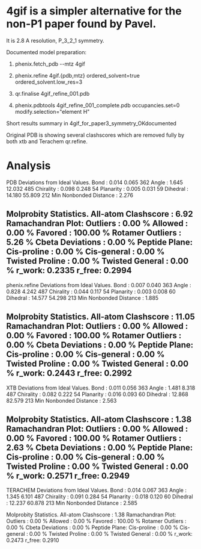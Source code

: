 # 4gif is a simpler alternative for the non-P1 paper found by Pavel. 

It is 2.8 A resolution, P_3_2_1 symmetry.

Documented model preparation:

1.	phenix.fetch_pdb --mtz 4gif

2.	phenix.refine 4gif.{pdb,mtz} ordered_solvent=true ordered_solvent.low_res=3

3.	qr.finalise 4gif_refine_001.pdb

4.	phenix.pdbtools 4gif_refine_001_complete.pdb occupancies.set=0 modify.selection="element H"

Short results summary in 4gif_for_paper3_symmetry_OKdocumented

Original PDB is showing several clashscores which are removed fully by both xtb and Terachem qr.refine.

# Analysis

PDB
Deviations from Ideal Values.
  Bond      :  0.014   0.065    362
  Angle     :  1.645  12.032    485
  Chirality :  0.098   0.248     54
  Planarity :  0.005   0.031     59
  Dihedral  : 14.180  55.809    212
  Min Nonbonded Distance : 2.276

Molprobity Statistics.
  All-atom Clashscore : 6.92
  Ramachandran Plot:
    Outliers :  0.00 %
    Allowed  :  0.00 %
    Favored  : 100.00 %
  Rotamer Outliers :  5.26 %
  Cbeta Deviations :  0.00 %
  Peptide Plane:
    Cis-proline     : 0.00 %
    Cis-general     : 0.00 %
    Twisted Proline : 0.00 %
    Twisted General : 0.00 %
  r_work: 0.2335
  r_free: 0.2994
---------
phenix.refine
Deviations from Ideal Values.
  Bond      :  0.007   0.040    363
  Angle     :  0.828   4.242    487
  Chirality :  0.044   0.117     54
  Planarity :  0.003   0.008     60
  Dihedral  : 14.577  54.298    213
  Min Nonbonded Distance : 1.885

Molprobity Statistics.
  All-atom Clashscore : 11.05
  Ramachandran Plot:
    Outliers :  0.00 %
    Allowed  :  0.00 %
    Favored  : 100.00 %
  Rotamer Outliers :  0.00 %
  Cbeta Deviations :  0.00 %
  Peptide Plane:
    Cis-proline     : 0.00 %
    Cis-general     : 0.00 %
    Twisted Proline : 0.00 %
    Twisted General : 0.00 %
  r_work: 0.2443
  r_free: 0.2992
----
XTB
Deviations from Ideal Values.
  Bond      :  0.011   0.056    363
  Angle     :  1.481   8.318    487
  Chirality :  0.082   0.222     54
  Planarity :  0.016   0.093     60
  Dihedral  : 12.868  82.579    213
  Min Nonbonded Distance : 2.563

Molprobity Statistics.
  All-atom Clashscore : 1.38
  Ramachandran Plot:
    Outliers :  0.00 %
    Allowed  :  0.00 %
    Favored  : 100.00 %
  Rotamer Outliers :  2.63 %
  Cbeta Deviations :  0.00 %
  Peptide Plane:
    Cis-proline     : 0.00 %
    Cis-general     : 0.00 %
    Twisted Proline : 0.00 %
    Twisted General : 0.00 %
  r_work: 0.2571
  r_free: 0.2949
-----
TERACHEM
Deviations from Ideal Values.
  Bond      :  0.014   0.067    363
  Angle     :  1.345   6.101    487
  Chirality :  0.091   0.284     54
  Planarity :  0.018   0.120     60
  Dihedral  : 12.237  60.878    213
  Min Nonbonded Distance : 2.585

Molprobity Statistics.
  All-atom Clashscore : 1.38
  Ramachandran Plot:
    Outliers :  0.00 %
    Allowed  :  0.00 %
    Favored  : 100.00 %
  Rotamer Outliers :  0.00 %
  Cbeta Deviations :  0.00 %
  Peptide Plane:
    Cis-proline     : 0.00 %
    Cis-general     : 0.00 %
    Twisted Proline : 0.00 %
    Twisted General : 0.00 %
  r_work: 0.2473
  r_free: 0.2910
